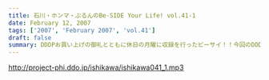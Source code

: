 ```yaml
---
title: 石川・ホンマ・ぶるんのBe-SIDE Your Life! vol.41-1
date: February 12, 2007
tags: ['2007', 'February 2007', 'vol.41']
draft: false
summary: DDDPお買い上げの御礼とともに休日の月曜に収録を行ったビーサイ！！今回のDDDP販売にご応募いただいた方もそうでないキミもビーサイへの参加はいつでも受付中！！お手紙気分でメールを下さい〜〜いつでもお待ちしてますよ〜〜NAMAE
---
```


http://project-phi.ddo.jp/ishikawa/ishikawa041_1.mp3